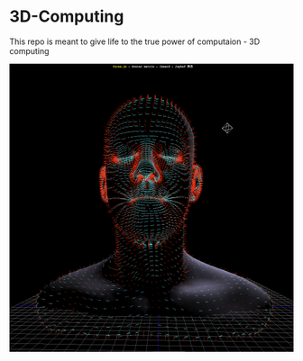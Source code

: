 # 3D-Computing
This repo is meant to give life to the true power of computaion - 3D computing

<img src="./screenshots/avatar-matrix.png" />

